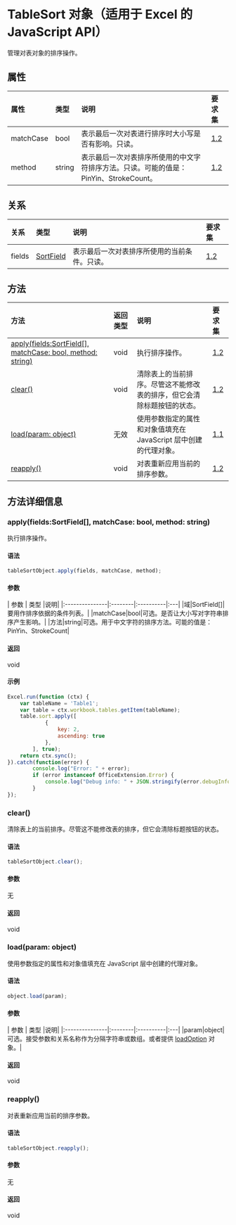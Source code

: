 # <a name="tablesort-object-javascript-api-for-excel"></a>TableSort 对象（适用于 Excel 的 JavaScript API）

管理对表对象的排序操作。

## <a name="properties"></a>属性

| 属性     | 类型   |说明| 要求集|
|:---------------|:--------|:----------|:----|
|matchCase|bool|表示最后一次对表进行排序时大小写是否有影响。只读。|[1.2](../requirement-sets/excel-api-requirement-sets.md)|
|method|string|表示最后一次对表排序所使用的中文字符排序方法。只读。可能的值是：PinYin、StrokeCount。|[1.2](../requirement-sets/excel-api-requirement-sets.md)|

## <a name="relationships"></a>关系
| 关系 | 类型   |说明| 要求集|
|:---------------|:--------|:----------|:----|
|fields|[SortField](sortfield.md)|表示最后一次对表排序所使用的当前条件。只读。|[1.2](../requirement-sets/excel-api-requirement-sets.md)|

## <a name="methods"></a>方法

| 方法           | 返回类型    |说明| 要求集|
|:---------------|:--------|:----------|:----|
|[apply(fields:SortField[], matchCase: bool, method: string)](#applyfields-sortfield-matchcase-bool-method-string)|void|执行排序操作。|[1.2](../requirement-sets/excel-api-requirement-sets.md)|
|[clear()](#clear)|void|清除表上的当前排序。尽管这不能修改表的排序，但它会清除标题按钮的状态。|[1.2](../requirement-sets/excel-api-requirement-sets.md)|
|[load(param: object)](#loadparam-object)|无效|使用参数指定的属性和对象值填充在 JavaScript 层中创建的代理对象。|[1.1](../requirement-sets/excel-api-requirement-sets.md)|
|[reapply()](#reapply)|void|对表重新应用当前的排序参数。|[1.2](../requirement-sets/excel-api-requirement-sets.md)|

## <a name="method-details"></a>方法详细信息


### <a name="applyfields-sortfield-matchcase-bool-method-string"></a>apply(fields:SortField[], matchCase: bool, method: string)
执行排序操作。

#### <a name="syntax"></a>语法
```js
tableSortObject.apply(fields, matchCase, method);
```

#### <a name="parameters"></a>参数
| 参数    | 类型   |说明|
|:---------------|:--------|:----------|:---|
|域|SortField[]|要用作排序依据的条件列表。|
|matchCase|bool|可选。是否让大小写对字符串排序产生影响。|
|方法|string|可选。用于中文字符的排序方法。可能的值是：PinYin、StrokeCount|

#### <a name="returns"></a>返回
void

#### <a name="examples"></a>示例
```js
Excel.run(function (ctx) { 
    var tableName = 'Table1';
    var table = ctx.workbook.tables.getItem(tableName);
    table.sort.apply([ 
            {
                key: 2,
                ascending: true
            },
        ], true);
    return ctx.sync(); 
}).catch(function(error) {
        console.log("Error: " + error);
        if (error instanceof OfficeExtension.Error) {
            console.log("Debug info: " + JSON.stringify(error.debugInfo));
        }
});
```

### <a name="clear"></a>clear()
清除表上的当前排序。尽管这不能修改表的排序，但它会清除标题按钮的状态。

#### <a name="syntax"></a>语法
```js
tableSortObject.clear();
```

#### <a name="parameters"></a>参数
无

#### <a name="returns"></a>返回
void

### <a name="loadparam-object"></a>load(param: object)
使用参数指定的属性和对象值填充在 JavaScript 层中创建的代理对象。

#### <a name="syntax"></a>语法
```js
object.load(param);
```

#### <a name="parameters"></a>参数
| 参数    | 类型   |说明|
|:---------------|:--------|:----------|:---|
|param|object|可选。接受参数和关系名称作为分隔字符串或数组。或者提供 [loadOption](loadoption.md) 对象。|

#### <a name="returns"></a>返回
void

### <a name="reapply"></a>reapply()
对表重新应用当前的排序参数。

#### <a name="syntax"></a>语法
```js
tableSortObject.reapply();
```

#### <a name="parameters"></a>参数
无

#### <a name="returns"></a>返回
void
